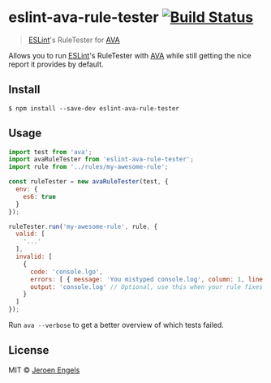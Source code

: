 # eslint-ava-rule-tester [![Build Status](https://travis-ci.org/jfmengels/eslint-ava-rule-tester.svg?branch=master)](https://travis-ci.org/jfmengels/eslint-ava-rule-tester)

> [ESLint]'s RuleTester for [AVA]

Allows you to run [ESLint]'s RuleTester with [AVA] while still getting the nice report it provides by default.

## Install

```
$ npm install --save-dev eslint-ava-rule-tester
```


## Usage

```js
import test from 'ava';
import avaRuleTester from 'eslint-ava-rule-tester';
import rule from '../rules/my-awesome-rule';

const ruleTester = new avaRuleTester(test, {
  env: {
    es6: true
  }
});

ruleTester.run('my-awesome-rule', rule, {
  valid: [
    '...'
  ],
  invalid: [
    {
      code: 'console.lgo',
      errors: [ { message: 'You mistyped console.log', column: 1, line: 1 } ],
      output: 'console.log' // Optional, use this when your rule fixes the errors
    }
  ]
});
```

Run `ava --verbose` to get a better overview of which tests failed.

## License

MIT © [Jeroen Engels](https://github.com/jfmengels)

[AVA]: https://github.com/sindresorhus/ava
[ESLint]: https://github.com/eslint/eslint
